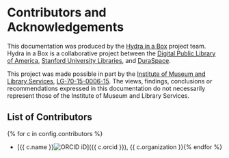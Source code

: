 # Contributors and Acknowledgements

This documentation was produced by the [Hydra in a Box](http://hydrainabox.projecthydra.org/) project team. Hydra in a Box is a collaborative project between the [Digital Public Library of America](https://dp.la/), [Stanford University Libraries](http://library.stanford.edu/), and [DuraSpace](http://duraspace.org/).

This project was made possible in part by the [Institute of Museum and Library Services](https://www.imls.gov/), [LG-70-15-0006-15](https://www.imls.gov/grants/awarded/lg-70-15-0006-15). The views, findings, conclusions or recommendations expressed in this documentation do not necessarily represent those of the Institute of Museum and Library Services.

## List of Contributors

{% for c in config.contributors %}
* [{{ c.name }}![ORCID iD](/img/orcid_16x16.png)]({{ c.orcid }}), {{ c.organization }}{% endfor %}
